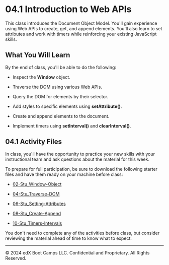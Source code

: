 # 04.1 Introduction to Web APIs
This class introduces the Document Object Model. You'll gain experience using Web APIs to create, get, and append elements. You'll also learn to set attributes and work with timers while reinforcing your existing JavaScript skills.

## What You Will Learn
By the end of class, you'll be able to do the following:

* Inspect the **Window** object.

* Traverse the DOM using various Web APIs.

* Query the DOM for elements by their selector.

* Add styles to specific elements using **setAttribute()**.

* Create and append elements to the document.

* Implement timers using **setInterval()** and **clearInterval()**.

## 04.1 Activity Files
In class, you'll have the opportunity to practice your new skills with your instructional team and ask questions about the material for this week.

To prepare for full participation, be sure to download the following starter files and have them ready on your machine before class:

* [02-Stu_Window-Object](https://static.fullstack-bootcamp.com/lesson-files/04-Web-APIs/02-Stu_Window-Object.zip)

* [04-Stu_Traverse-DOM](https://static.fullstack-bootcamp.com/lesson-files/04-Web-APIs/04-Stu_Traverse-DOM.zip)

* [06-Stu_Setting-Attributes](https://static.fullstack-bootcamp.com/lesson-files/04-Web-APIs/06-Stu_Setting-Attributes.zip)

* [08-Stu_Create-Append](https://static.fullstack-bootcamp.com/lesson-files/04-Web-APIs/08-Stu_Create-Append.zip)

* [10-Stu_Timers-Intervals](https://static.fullstack-bootcamp.com/lesson-files/04-Web-APIs/10-Stu_Timers-Intervals.zip)

You don't need to complete any of the activities before class, but consider reviewing the material ahead of time to know what to expect.

---
© 2024 edX Boot Camps LLC. Confidential and Proprietary. All Rights Reserved.
